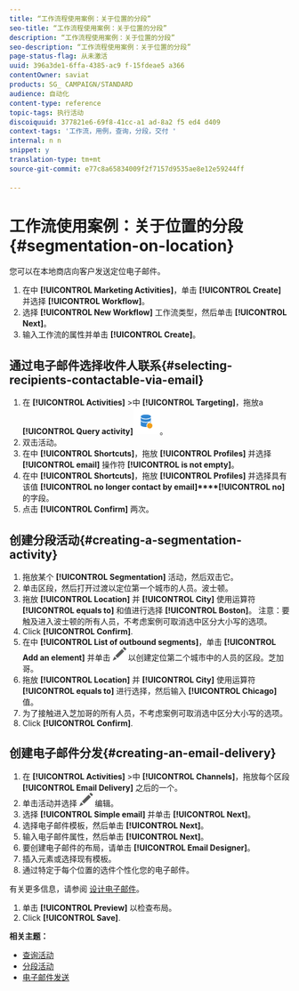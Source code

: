 ```yaml
---
title: “工作流程使用案例：关于位置的分段”
seo-title: “工作流程使用案例：关于位置的分段”
description: “工作流程使用案例：关于位置的分段”
seo-description: “工作流程使用案例：关于位置的分段”
page-status-flag: 从未激活
uuid: 396a3de1-6ffa-4385-ac9 f-15fdeae5 a366
contentOwner: saviat
products: SG_ CAMPAIGN/STANDARD
audience: 自动化
content-type: reference
topic-tags: 执行活动
discoiquuid: 377821e6-69f8-41cc-a1 ad-8a2 f5 ed4 d409
context-tags: '工作流，用例，查询，分段，交付 '
internal: n n
snippet: y
translation-type: tm+mt
source-git-commit: e77c8a65834009f2f7157d9535ae8e12e59244ff

---
```



# 工作流使用案例：关于位置的分段 {#segmentation-on-location}

您可以在本地商店向客户发送定位电子邮件。

1. 在中 **[!UICONTROL Marketing Activities]**，单击 **[!UICONTROL Create]** 并选择 **[!UICONTROL Workflow]**。
1. 选择 **[!UICONTROL New Workflow]** 工作流类型，然后单击 **[!UICONTROL Next]**。
1. 输入工作流的属性并单击 **[!UICONTROL Create]**。

## 通过电子邮件选择收件人联系{#selecting-recipients-contactable-via-email}

1. 在 **[!UICONTROL Activities]** &gt;中 **[!UICONTROL Targeting]**，拖放a **[!UICONTROL Query activity]**![](assets/query.png)。
1. 双击活动。
1. 在中 **[!UICONTROL Shortcuts]**，拖放 **[!UICONTROL Profiles]** 并选择 **[!UICONTROL email]** 操作符 **[!UICONTROL is not empty]**。
1. 在中 **[!UICONTROL Shortcuts]**，拖放 **[!UICONTROL Profiles]** 并选择具有该值 **[!UICONTROL no longer contact by email]****[!UICONTROL no]**&#x200B;的字段。
1. 点击 **[!UICONTROL Confirm]** 两次。

## 创建分段活动{#creating-a-segmentation-activity}

1. 拖放某个 **[!UICONTROL Segmentation]** 活动，然后双击它。
1. 单击区段，然后打开过渡以定位第一个城市的人员。波士顿。
1. 拖放 **[!UICONTROL Location]** 并 **[!UICONTROL City]** 使用运算符 **[!UICONTROL equals to]** 和值进行选择 **[!UICONTROL Boston]**。
注意：要触及进入波士顿的所有人员，不考虑案例可取消选中区分大小写的选项。
1. Click **[!UICONTROL Confirm]**.
1. 在中 **[!UICONTROL List of outbound segments]**，单击 **[!UICONTROL Add an element]** 并单击 ![](assets/edit_darkgrey-24px.png) 以创建定位第二个城市中的人员的区段。芝加哥。
1. 拖放 **[!UICONTROL Location]** 并 **[!UICONTROL City]** 使用运算符 **[!UICONTROL equals to]** 进行选择，然后输入 **[!UICONTROL Chicago]** 值。
1. 为了接触进入芝加哥的所有人员，不考虑案例可取消选中区分大小写的选项。
1. Click **[!UICONTROL Confirm]**.

## 创建电子邮件分发{#creating-an-email-delivery}

1. 在 **[!UICONTROL Activities]** &gt;中 **[!UICONTROL Channels]**，拖放每个区段 **[!UICONTROL Email Delivery]** 之后的一个。
1. 单击活动并选择 ![](assets/edit_darkgrey-24px.png) 编辑。
1. 选择 **[!UICONTROL Simple email]** 并单击 **[!UICONTROL Next]**。
1. 选择电子邮件模板，然后单击 **[!UICONTROL Next]**。
1. 输入电子邮件属性，然后单击 **[!UICONTROL Next]**。
1. 要创建电子邮件的布局，请单击 **[!UICONTROL Email Designer]**。
1. 插入元素或选择现有模板。
1. 通过特定于每个位置的选件个性化您的电子邮件。

有关更多信息，请参阅 [设计电子邮件](../../designing/using/about-email-content-design.md#designing-an-email-content-from-scratch)。

1. 单击 **[!UICONTROL Preview]** 以检查布局。
1. Click **[!UICONTROL Save]**.

**相关主题：**

* [查询活动](../../automating/using/query.md)
* [分段活动](../../automating/using/segmentation.md)
* [电子邮件发送](../../automating/using/email-delivery.md)

